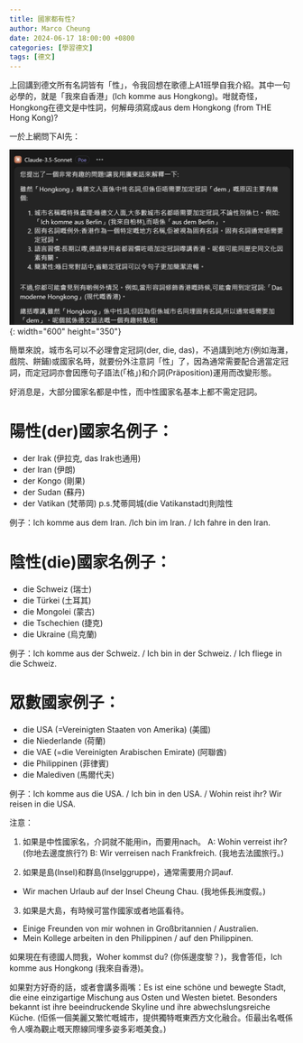 ```yaml
---
title: 國家都有性?
author: Marco Cheung
date: 2024-06-17 18:00:00 +0800
categories: [學習德文]
tags: [德文]
---
```


上回講到德文所有名詞皆有「性」，令我回想在歌德上A1班學自我介紹。其中一句必學的，就是「我來自香港」(Ich komme aus Hongkong)。咁就奇怪，Hongkong在德文是中性詞，何解毋須寫成aus dem Hongkong (from THE Hong Kong)?

一於上網問下AI先：

![Poe](/images/poe-claude-3.5.png){: width="600" height="350"}

簡單來說，城市名可以不必理會定冠詞(der, die, das)，不過講到地方(例如海灘，戲院、餅鋪)或國家名時，就要份外注意詞「性」了，因為通常需要配合適當定冠詞，而定冠詞亦會因應句子語法(「格」)和介詞(Präposition)運用而改變形態。

好消息是，大部分國家名都是中性，而中性國家名基本上都不需定冠詞。

# 陽性(der)國家名例子：
- der Irak (伊拉克, das Irak也通用)
- der Iran (伊朗)
- der Kongo (剛果)
- der Sudan (蘇丹)
- der Vatikan (梵蒂岡) p.s.梵蒂岡城(die Vatikanstadt)則陰性

例子：Ich komme aus dem Iran. /Ich bin im Iran. / Ich fahre in den Iran.

# 陰性(die)國家名例子：
- die Schweiz (瑞士)
- die Türkei (土耳其)
- die Mongolei (蒙古)
- die Tschechien (捷克)
- die Ukraine (烏克蘭)

例子：Ich komme aus der Schweiz. / Ich bin in der Schweiz. / Ich fliege in die Schweiz.

# 眾數國家例子：
- die USA (=Vereinigten Staaten von Amerika) (美國)
- die Niederlande (荷蘭)
- die VAE (=die Vereinigten Arabischen Emirate) (阿聯酋)
- die Philippinen (菲律賓)
- die Malediven (馬爾代夫)

例子：Ich komme aus die USA. / Ich bin in den USA. / Wohin reist ihr? Wir reisen in die USA.

注意：
1) 如果是中性國家名，介詞就不能用in，而要用nach。
A: Wohin verreist ihr? (你地去邊度旅行?)
B: Wir verreisen nach Frankfreich. (我地去法國旅行。)

2) 如果是島(Insel)和群島(Inselggruppe)，通常需要用介詞auf.
- Wir machen Urlaub auf der Insel Cheung Chau. (我地係長洲度假。)

3) 如果是大島，有時候可當作國家或者地區看待。
- Einige Freunden von mir wohnen in Großbritannien / Australien.
- Mein Kollege arbeiten in den Philippinen / auf den Philippinen.

如果現在有德國人問我，Woher kommst du? (你係邊度黎？)，我會答佢，Ich komme aus Hongkong (我來自香港)。

如果對方好奇的話，或者會講多兩嘴：Es ist eine schöne und bewegte Stadt, die eine einzigartige Mischung aus Osten und Westen bietet. Besonders bekannt ist ihre beeindruckende Skyline und ihre abwechslungsreiche Küche. (佢係一個美麗又繁忙嘅城市，提供獨特嘅東西方文化融合。佢最出名嘅係令人嘆為觀止嘅天際線同埋多姿多彩嘅美食。)